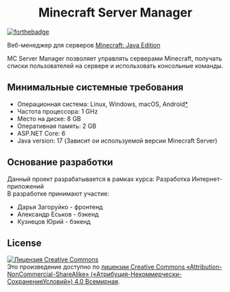 <h1 align="center">Minecraft Server Manager</h1>
<p>
  
[![forthebadge](https://forthebadge.com/images/badges/made-with-c-sharp.svg)](https://forthebadge.com)
  
</p>

Веб-менеджер для серверов [Minecraft: Java Edition](https://www.minecraft.net/ru-ru/download/server)

MC Server Manager позволяет управлять серверами Minecraft, получать списки пользователей на сервере и использовать консольные команды.

## Минимальные системные требования
- Операционная система: Linux, Windows, macOS, Android[*](https://github.com/yri066/MC-Server-Manager "Требуется установка Linux. Например: Kali Linux")
- Частота процессора: 1 GHz
- Место на диске: 8 GB 
- Оперативная память: 2 GB 
- ASP.NET Core: 6
- Java version: 17 (Зависит ои используемой версии Minecraft Server)

## Основание разработки
Данный проект разрабатывается в рамках курса: Разработка Интернет-приложений  
В разработке принимают участие:
- Дарья Загоруйко - фронтенд
- Александр Еськов - бэкенд
- Кузнецов Юрий - бэкенд

## License
<a rel="license" href="http://creativecommons.org/licenses/by-nc-sa/4.0/"><img alt="Лицензия Creative Commons" style="border-width:0" src="https://i.creativecommons.org/l/by-nc-sa/4.0/88x31.png" /></a><br />Это произведение доступно по <a rel="license" href="http://creativecommons.org/licenses/by-nc-sa/4.0/">лицензии Creative Commons «Attribution-NonCommercial-ShareAlike» («Атрибуция-Некоммерчески-СохранениеУсловий») 4.0 Всемирная</a>.
